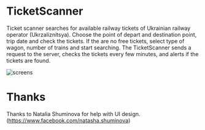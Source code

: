 # TicketScanner
Ticket scanner searches for available railway tickets of Ukrainian railway operator (Ukrzaliznitsya).
Choose the point of depart and destination point, trip date and check the tickets. If the are no free tickets, select type of wagon, number of trains and start searching. The TicketScanner sends a request to the server, checks the tickets every few minutes, and alerts if the tickets are found.

![screens](https://cloud.githubusercontent.com/assets/9840426/21824550/968ec5ae-d788-11e6-985d-ab1ad5141276.png)

# Thanks
Thanks to Natalia Shuminova for help with UI design. (https://www.facebook.com/natasha.shuminova)
